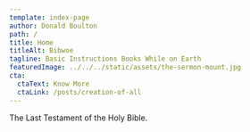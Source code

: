 ```yaml
---
template: index-page
author: Donald Boulton
path: /
title: Home
titleAlt: Bibwoe
tagline: Basic Instructions Books While on Earth
featuredImage: ../../../static/assets/the-sermon-mount.jpg
cta:
  ctaText: Know More
  ctaLink: /posts/creation-of-all
---
```


The Last Testament of the Holy Bible.
